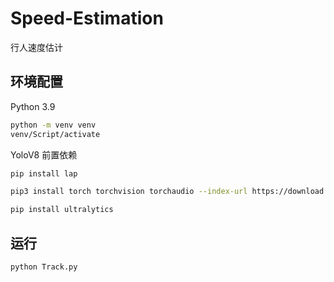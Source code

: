 # Speed-Estimation

行人速度估计

## 环境配置

Python 3.9

```sh
python -m venv venv
venv/Script/activate
```

YoloV8 前置依赖

```sh
pip install lap
```

```sh
pip3 install torch torchvision torchaudio --index-url https://download.pytorch.org/whl/cu117
```

```sh
pip install ultralytics
```

## 运行

```sh
python Track.py
```
